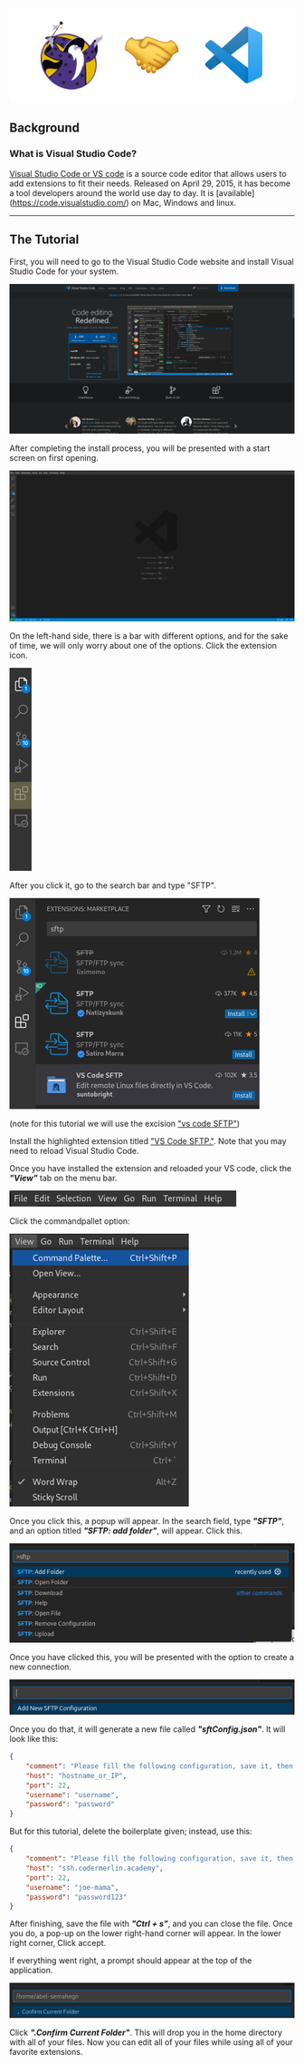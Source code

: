 ![](pic/logo.png)


## Background

### What is Visual Studio Code?
[Visual Studio Code or VS code](https://code.visualstudio.com/) is a source code editor that allows users to add 
extensions to fit their needs. Released on April 29, 2015, it has become a tool developers around the world use day to day. It is [available]
(https://code.visualstudio.com/) on Mac, Windows and linux.

---


## The Tutorial

First, you will need to go to the Visual Studio Code website and install Visual Studio Code for your system.

![](pic/vscodeWebsite.png)

After completing the install process, you will be presented with a start screen on first opening.

![](pic/vscodeStartScreen.png)

On the left-hand side, there is a bar with different options, and for the sake of time, we will only worry about one of the options. Click the extension icon.

![](pic/bar.png)

After you click it, go to the search bar and type 
"SFTP".

![](pic/sftp.png)

(note for this tutorial we will use the excision ["vs code SFTP"](https://marketplace.visualstudio.com/items?itemName=suntobright.vscode-sftp))

Install the highlighted extension titled ["VS Code SFTP."](https://marketplace.visualstudio.com/items?itemName=suntobright.vscode-sftp). Note that you may need to reload Visual Studio Code.

Once you have installed the extension and reloaded your VS code, click the ***"View"*** tab on the menu bar.

![](pic/menueBar.png)


Click the commandpallet option:

![](pic/view.png)

Once you click this, a popup will appear. In the search field, type ***"SFTP"***, and an option titled ***"SFTP: add folder"***, will appear. Click this.

![](pic/popup.png)

Once you have clicked this, you will be presented with the option to create a new connection.

![](pic/connect.png)

Once you do that, it will generate a new file called ***"sftConfig.json"***. It will look like this:

```json
{
    "comment": "Please fill the following configuration, save it, then close the tab.",
    "host": "hostname_or_IP",
    "port": 22,
    "username": "username",
    "password": "password"
}
```

But for this tutorial, delete the boilerplate given; instead, use this:

```json
{
    "comment": "Please fill the following configuration, save it, then close the tab.",
    "host": "ssh.codermerlin.academy",
    "port": 22,
    "username": "joe-mama",
    "password": "password123" 
}
```
After finishing, save the file with ***"Ctrl + s"***, and you can close the file. Once you do, a pop-up on the lower right-hand corner will appear. In the lower right corner, Click accept.

If everything went right, a prompt should appear at the top of the application.

![](pic/fin.png)

Click ***".Confirm Current Folder"***. This will drop you in the home directory with all of your files. Now you can edit all of your files while using all of your favorite extensions. 
